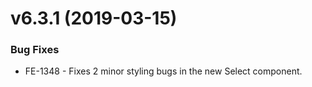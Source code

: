 # v6.3.1 (2019-03-15)
### Bug Fixes
* FE-1348 - Fixes 2 minor styling bugs in the new Select component.
